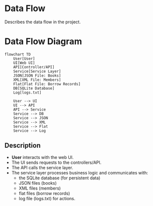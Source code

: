 # Data Flow

Describes the data flow in the project.

# Data Flow Diagram

```mermaid
flowchart TD
    User[User]
    UI[Web UI]
    API[Controller/API]
    Service[Service Layer]
    JSON[JSON File: Books]
    XML[XML File: Members]
    Flat[Flat File: Borrow Records]
    DB[SQLite Database]
    Log[logs.txt]

    User --> UI
    UI --> API
    API --> Service
    Service --> DB
    Service --> JSON
    Service --> XML
    Service --> Flat
    Service --> Log
```

## Description
- **User** interacts with the web UI.
- The UI sends requests to the controllers/API.
- The API calls the service layer.
- The service layer processes business logic and communicates with:
  - the SQLite database (for persistent data)
  - JSON files (books)
  - XML files (members)
  - flat files (borrow records)
  - log file (logs.txt) for actions.
